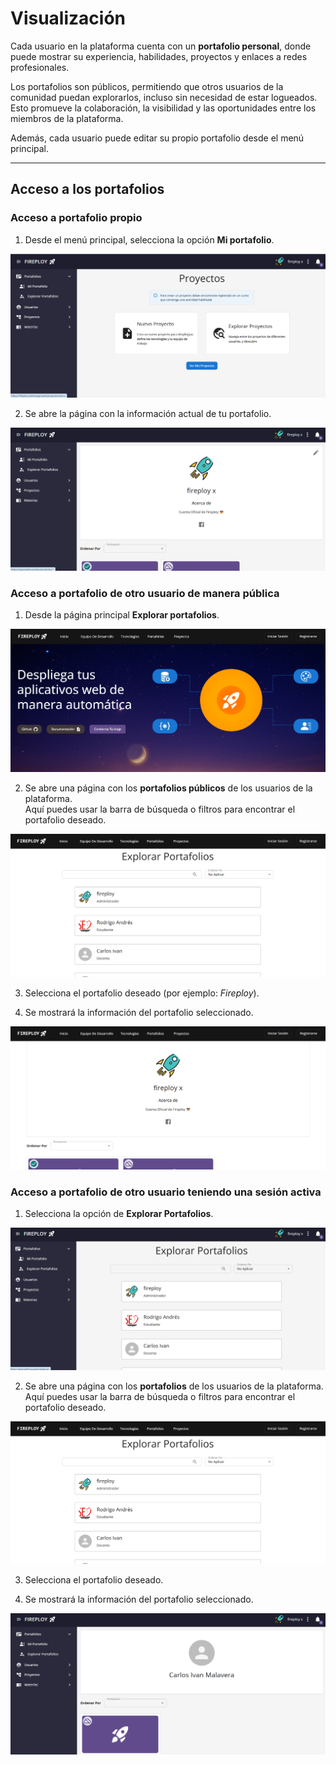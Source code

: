 # Visualización

Cada usuario en la plataforma cuenta con un **portafolio personal**, donde puede mostrar su experiencia, habilidades, proyectos y enlaces a redes profesionales.

Los portafolios son públicos, permitiendo que otros usuarios de la comunidad puedan explorarlos, incluso sin necesidad de estar logueados. Esto promueve la colaboración, la visibilidad y las oportunidades entre los miembros de la plataforma.

Además, cada usuario puede editar su propio portafolio desde el menú principal.

---

## Acceso a los portafolios

### Acceso a portafolio propio

1. Desde el menú principal, selecciona la opción **Mi portafolio**.

![alt text](image.png)

2. Se abre la página con la información actual de tu portafolio.

![alt text](image-5.png)

### Acceso a portafolio de otro usuario de manera pública

1. Desde la página principal  **Explorar portafolios**.

![alt text](image-3.png)

2. Se abre una página con los **portafolios públicos** de los usuarios de la plataforma.  
Aquí puedes usar la barra de búsqueda o filtros para encontrar el portafolio deseado.

![alt text](image-2.png)

3. Selecciona el portafolio deseado (por ejemplo: *Fireploy*).

4. Se mostrará la información del portafolio seleccionado.

![alt text](image-4.png)

### Acceso a portafolio de otro usuario teniendo una sesión activa

1. Selecciona la opción de  **Explorar Portafolios**.

![alt text](image-6.png)

2. Se abre una página con los **portafolios** de los usuarios de la plataforma.  
Aquí puedes usar la barra de búsqueda o filtros para encontrar el portafolio deseado.

![alt text](image-2.png)

3. Selecciona el portafolio deseado.

4. Se mostrará la información del portafolio seleccionado.

![alt text](image-7.png)
